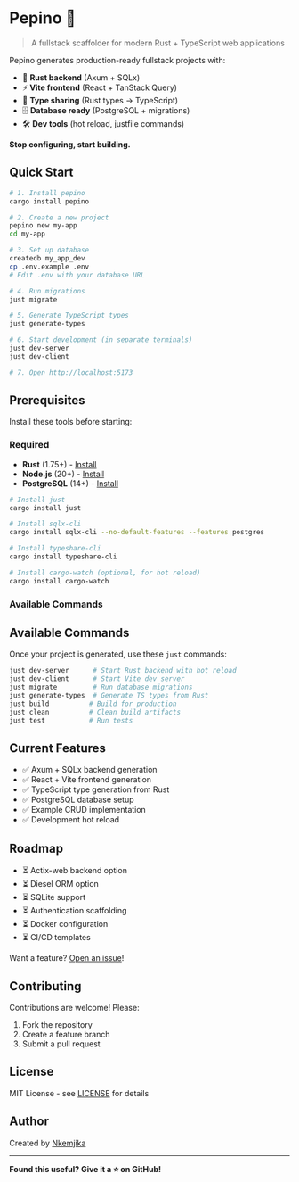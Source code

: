 
# Pepino 🥒

> A fullstack scaffolder for modern Rust + TypeScript web applications

Pepino generates production-ready fullstack projects with:
- 🦀 **Rust backend** (Axum + SQLx)
- ⚡ **Vite frontend** (React + TanStack Query)
- 🔄 **Type sharing** (Rust types → TypeScript)
- 🗄️ **Database ready** (PostgreSQL + migrations)
- 🛠️ **Dev tools** (hot reload, justfile commands)

**Stop configuring, start building.**

## Quick Start

```bash
# 1. Install pepino
cargo install pepino

# 2. Create a new project
pepino new my-app
cd my-app

# 3. Set up database
createdb my_app_dev
cp .env.example .env
# Edit .env with your database URL

# 4. Run migrations
just migrate

# 5. Generate TypeScript types
just generate-types

# 6. Start development (in separate terminals)
just dev-server
just dev-client

# 7. Open http://localhost:5173
```

## Prerequisites
Install these tools before starting:

### Required
- **Rust** (1.75+) - [Install](https://rustup.rs/)
- **Node.js** (20+) - [Install](https://nodejs.org/)
- **PostgreSQL** (14+) - [Install](https://www.postgresql.org/download/)

```bash
# Install just
cargo install just

# Install sqlx-cli
cargo install sqlx-cli --no-default-features --features postgres

# Install typeshare-cli
cargo install typeshare-cli

# Install cargo-watch (optional, for hot reload)
cargo install cargo-watch
```

### **Available Commands**

## Available Commands

Once your project is generated, use these `just` commands:

```bash
just dev-server      # Start Rust backend with hot reload
just dev-client      # Start Vite dev server
just migrate         # Run database migrations
just generate-types  # Generate TS types from Rust
just build          # Build for production
just clean          # Clean build artifacts
just test           # Run tests
```

## Current Features

- ✅ Axum + SQLx backend generation
- ✅ React + Vite frontend generation
- ✅ TypeScript type generation from Rust
- ✅ PostgreSQL database setup
- ✅ Example CRUD implementation
- ✅ Development hot reload

## Roadmap
- ⏳ Actix-web backend option
- ⏳ Diesel ORM option
- ⏳ SQLite support
- ⏳ Authentication scaffolding
- ⏳ Docker configuration
- ⏳ CI/CD templates

Want a feature? [Open an issue](https://github.com/nkemjikanma/pepino/issues)!


## Contributing

Contributions are welcome! Please:
1. Fork the repository
2. Create a feature branch
3. Submit a pull request

## License

MIT License - see [LICENSE](LICENSE) for details

## Author

Created by [Nkemjika](https://github.com/nkemjikanma)

---

**Found this useful? Give it a ⭐ on GitHub!**
